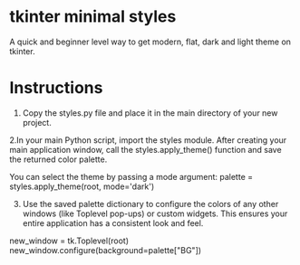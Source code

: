 # tkinter minimal styles

A quick and beginner level way to get modern, flat, dark and light theme on tkinter. 


# Instructions

1. Copy the styles.py file and place it in the main directory of your new project.

2.In your main Python script, import the styles module. After creating your main application window, call the styles.apply_theme() function and save the returned color palette.

You can select the theme by passing a mode argument: 
palette = styles.apply_theme(root, mode='dark') 

3. Use the saved palette dictionary to configure the colors of any other windows (like Toplevel pop-ups) or custom widgets. This ensures your entire application has a consistent look and feel.

new_window = tk.Toplevel(root)
new_window.configure(background=palette["BG"])
